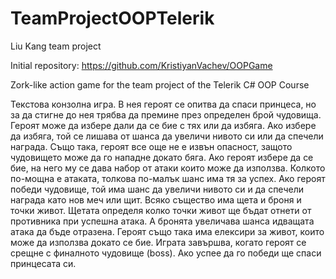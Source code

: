 # TeamProjectOOPTelerik
Liu Kang team project

Initial repository: https://github.com/KristiyanVachev/OOPGame

Zork-like action game for the team project of the Telerik C# OOP Course

Текстова конзолна игра. В нея героят се опитва да спаси принцеса, но за да стигне до нея трябва да премине през определен брой чудовища. Героят може да избере дали да се бие с тях или да избяга. Ако избере да избяга, той се лишава от шанса да увеличи нивото си или да спечели награда. Също така, героят все още не е извън опасност, защото чудовището може да го нападне докато бяга. Ако героят избере да се бие, на него му се дава набор от атаки които може да използва. Колкото по-мощна е атаката, толкова по-малък шанс има тя за успех.
Ако героят победи чудовище, той има шанс да увеличи нивото си и да спечели награда като нов меч или щит.
Всяко същество има щета и броня и точки живот. Щетата определя колко точки живот ще бъдат отнети от противника при успешна атака. А бронята увеличава шанса идващата атака да бъде отразена. Героят също така има елексири за живот, които може да използва докато се бие. Играта завършва, когато героят се срещне с финалното чудовище (boss). Ако успее да го победи ще спаси принцесата си.
